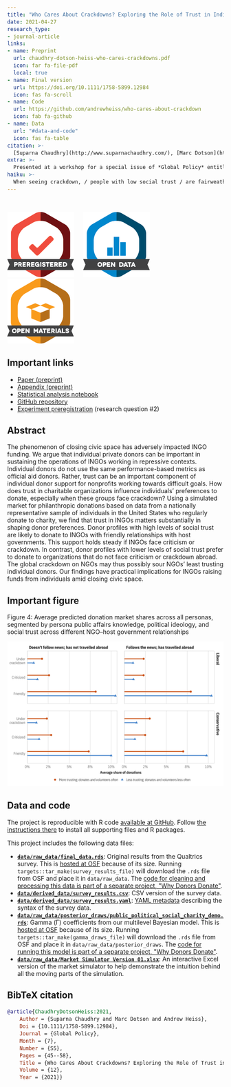 ```yaml
---
title: "Who Cares About Crackdowns? Exploring the Role of Trust in Individual Philanthropy"
date: 2021-04-27
research_type: 
- journal-article
links:
- name: Preprint
  url: chaudhry-dotson-heiss-who-cares-crackdowns.pdf
  icon: far fa-file-pdf
  local: true
- name: Final version
  url: https://doi.org/10.1111/1758-5899.12984
  icon: fas fa-scroll
- name: Code
  url: https://github.com/andrewheiss/who-cares-about-crackdown
  icon: fab fa-github
- name: Data
  url: "#data-and-code"
  icon: fas fa-table
citation: >-
  [Suparna Chaudhry](http://www.suparnachaudhry.com/), [Marc Dotson](https://marriottschool.byu.edu/directory/details?id=50683), and **Andrew Heiss**, "Who Cares About Crackdowns? Exploring the Role of Trust in Individual Philanthropy," *Global Policy* 12, no. S5 (July 2021): 45–58, doi: [`10.1111/1758-5899.12984`](https://doi.org/10.1111/1758-5899.12984)
extra: >-
  Presented at a workshop for a special issue of *Global Policy* entitled “Restricting NGOs: From Pushback to Accommodation,” University of Amsterdam, The Netherlands, June 2020 (held online due to COVID-19)
haiku: >-
  When seeing crackdown, / people with low social trust / are fairweather friends.
---
```


&nbsp;

![Preregistered](preregistered_large_color.png) &emsp; ![Open data](data_large_color.png) &emsp; ![Open](materials_large_color.png)

## Important links

- [Paper (preprint)](chaudhry-dotson-heiss-who-cares-crackdowns.pdf)
- [Appendix (preprint)](chaudhry-dotson-heiss-who-cares-crackdowns-appendix.pdf)
- [Statistical analysis notebook](https://stats.andrewheiss.com/who-cares-about-crackdowns/)
- [GitHub repository](https://github.com/andrewheiss/who-cares-about-crackdown)
- [Experiment preregistration](https://osf.io/hsbyd) (research question #2)


## Abstract

The phenomenon of closing civic space has adversely impacted INGO funding. We argue that individual private donors can be important in sustaining the operations of INGOs working in repressive contexts. Individual donors do not use the same performance-based metrics as official aid donors. Rather, trust can be an important component of individual donor support for nonprofits working towards difficult goals. How does trust in charitable organizations influence individuals’ preferences to donate, especially when these groups face crackdown? Using a simulated market for philanthropic donations based on data from a nationally representative sample of individuals in the United States who regularly donate to charity, we find that trust in INGOs matters substantially in shaping donor preferences. Donor profiles with high levels of social trust are likely to donate to INGOs with friendly relationships with host governments. This support holds steady if INGOs face criticism or crackdown. In contrast, donor profiles with lower levels of social trust prefer to donate to organizations that do not face criticism or crackdown abroad. The global crackdown on NGOs may thus possibly sour NGOs’ least trusting individual donors. Our findings have practical implications for INGOs raising funds from individuals amid closing civic space.


## Important figure

Figure 4: Average predicted donation market shares across all personas, segmented by persona public affairs knowledge, political ideology, and social trust across different NGO–host government relationships

![Figure 4: Average predicted donation market shares across all personas, segmented by persona public affairs knowledge, political ideology, and social trust across different NGO–host government relationships](who-cares_fig4.png)


## Data and code

The project is reproducible with R code [available at GitHub](https://github.com/andrewheiss/who-cares-about-crackdown). Follow [the instructions there](https://github.com/andrewheiss/who-cares-about-crackdown#how-to-download-and-replicate) to install all supporting files and R packages.

This project includes the following data files:

- [**`data/raw_data/final_data.rds`**](https://osf.io/n2hwm/): Original results from the Qualtrics survey. This is [hosted at OSF](https://osf.io/n2hwm/) because of its size. Running `targets::tar_make(survey_results_file)` will download the `.rds` file from OSF and place it in `data/raw_data`. The [code for cleaning and processing this data is part of a separate project, "Why Donors Donate"](https://github.com/andrewheiss/why-donors-donate).
- [**`data/derived_data/survey_results.csv`**](https://github.com/andrewheiss/who-cares-about-crackdown/blob/master/data/derived_data/survey_results.csv): CSV version of the survey data.
- [**`data/derived_data/survey_results.yaml`**](https://github.com/andrewheiss/who-cares-about-crackdown/blob/master/data/derived_data/survey_results.yaml): [YAML metadata](https://csvy.org/) describing the syntax of the survey data.
- [**`data/raw_data/posterior_draws/public_political_social_charity_demo.rds`**](https://osf.io/msaz8/): Gamma (Γ) coefficients from our multilevel Bayesian model. This is [hosted at OSF](https://osf.io/msaz8/) because of its size. Running `targets::tar_make(gamma_draws_file)` will download the `.rds` file from OSF and place it in `data/raw_data/posterior_draws`. The [code for running this model is part of a separate project, "Why Donors Donate"](https://github.com/andrewheiss/why-donors-donate).
- [**`data/raw_data/Market Simulator Version 01.xlsx`**](https://github.com/andrewheiss/who-cares-about-crackdown/blob/master/data/raw_data/Market%20Simulator%20Version%2001.xlsx): An interactive Excel version of the market simulator to help demonstrate the intuition behind all the moving parts of the simulation.


## BibTeX citation

```bibtex
@article{ChaudhryDotsonHeiss:2021,
    Author = {Suparna Chaudhry and Marc Dotson and Andrew Heiss},
    Doi = {10.1111/1758-5899.12984},
    Journal = {Global Policy},
    Month = {7},
    Number = {S5},
    Pages = {45--58},
    Title = {Who Cares About Crackdowns? Exploring the Role of Trust in Individual Philanthropy},
    Volume = {12},
    Year = {2021}}
```
